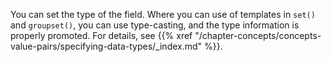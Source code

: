 ---
---
<!-- This file is under the copyright of Axoflow, and licensed under Apache License 2.0, except for using the Axoflow and AxoSyslog trademarks. -->
You can set the type of the field. Where you can use of templates in `set()` and `groupset()`, you can use type-casting, and the type information is properly promoted. For details, see {{% xref "/chapter-concepts/concepts-value-pairs/specifying-data-types/_index.md" %}}.